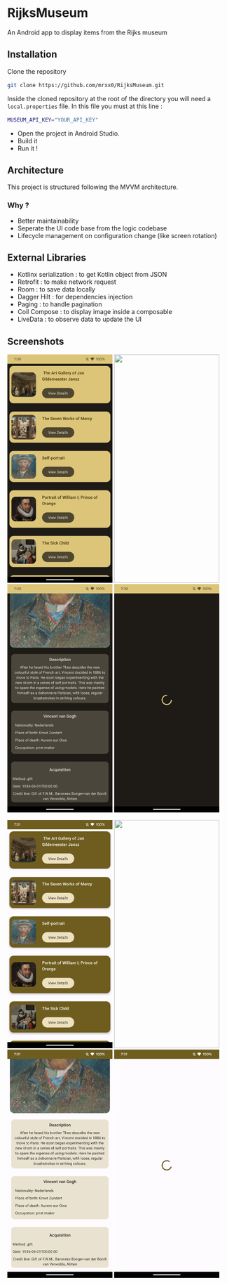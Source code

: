 # RijksMuseum
An Android app to display items from the Rijks museum

## Installation

Clone the repository

```bash
git clone https://github.com/mrxx0/RijksMuseum.git
```
Inside the cloned repository at the root of the directory you will need a ``local.properties`` file.
In this file you must at this line : 

```bash
MUSEUM_API_KEY="YOUR_API_KEY"
```

- Open the project in Android Studio.
- Build it
- Run it !

## Architecture

This project is structured following the MVVM architecture.

### Why ?

- Better maintainability 
- Seperate the UI code base from the logic codebase
- Lifecycle management on configuration change (like screen rotation)

## External Libraries

- Kotlinx serialization : to get Kotlin object from JSON
- Retrofit : to make network request
- Room : to save data locally
- Dagger Hilt : for dependencies injection 
- Paging : to handle pagination
- Coil Compose : to display image inside a composable
- LiveData : to observe data to update the UI

## Screenshots


<p float="left">
  <img src="https://github.com/mrxx0/RijksMuseum/blob/main/screenshots/dark_1.png" width="240" height="520">
  <img src="https://github.com/mrxx0/RijksMuseum/blob/main/screenshots/dark_2.png" width="240" height="520">
  <img src="https://github.com/mrxx0/RijksMuseum/blob/main/screenshots/dark_3.png" width="240" height="520">
  <img src="https://github.com/mrxx0/RijksMuseum/blob/main/screenshots/dark_4.png" width="240" height="520">
</p>

<p float="left">
  <img src="https://github.com/mrxx0/RijksMuseum/blob/main/screenshots/light_1.png" width="240" height="520">
  <img src="https://github.com/mrxx0/RijksMuseum/blob/main/screenshots/light_2.png" width="240" height="520">
  <img src="https://github.com/mrxx0/RijksMuseum/blob/main/screenshots/light_3.png" width="240" height="520">
  <img src="https://github.com/mrxx0/RijksMuseum/blob/main/screenshots/light_4.png" width="240" height="520">
</p>
